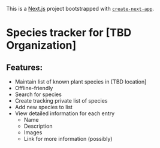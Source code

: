 This is a [Next.js](https://nextjs.org/) project bootstrapped with [`create-next-app`](https://github.com/vercel/next.js/tree/canary/packages/create-next-app).

# Species tracker for [TBD Organization]

## Features:
- Maintain list of known plant species in [TBD location]
- Offline-friendly
- Search for species
- Create tracking private list of species
- Add new species to list
- View detailed information for each entry
  - Name
  - Description
  - Images
  - Link for more information (possibly)
